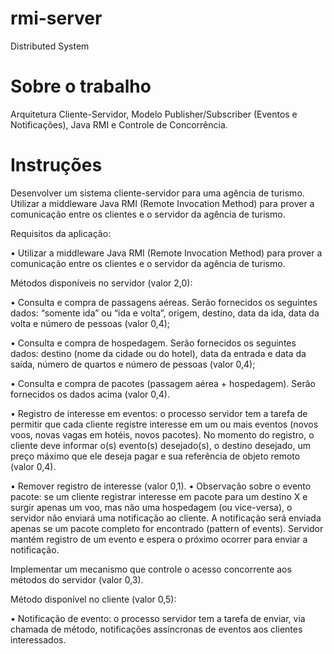 # rmi-server
Distributed System

# Sobre o trabalho
Arquitetura Cliente-Servidor, Modelo Publisher/Subscriber (Eventos e
Notificações), Java RMI e Controle de Concorrência.

# Instruções
Desenvolver um sistema cliente-servidor para uma agência de turismo.
Utilizar a middleware Java RMI (Remote Invocation Method) para prover
a comunicação entre os clientes e o servidor da agência de turismo.

Requisitos da aplicação:

• Utilizar a middleware Java RMI (Remote Invocation Method) para prover
a comunicação entre os clientes e o servidor da agência de turismo.

Métodos disponíveis no servidor (valor 2,0):

• Consulta e compra de passagens aéreas. Serão fornecidos os
seguintes dados: “somente ida” ou “ida e volta”, origem, destino, data da
ida, data da volta e número de pessoas (valor 0,4);

• Consulta e compra de hospedagem. Serão fornecidos os seguintes
dados: destino (nome da cidade ou do hotel), data da entrada e data da
saída, número de quartos e número de pessoas (valor 0,4);

• Consulta e compra de pacotes (passagem aérea + hospedagem).
Serão fornecidos os dados acima (valor 0,4).

• Registro de interesse em eventos: o processo servidor tem a tarefa de
permitir que cada cliente registre interesse em um ou mais eventos
(novos voos, novas vagas em hotéis, novos pacotes). No momento do
registro, o cliente deve informar o(s) evento(s) desejado(s), o destino
desejado, um preço máximo que ele deseja pagar e sua referência de
objeto remoto (valor 0,4).

• Remover registro de interesse (valor 0,1).
• Observação sobre o evento pacote: se um cliente registrar interesse
em pacote para um destino X e surgir apenas um voo, mas não uma
hospedagem (ou vice-versa), o servidor não enviará uma notificação ao
cliente. A notificação será enviada apenas se um pacote completo for
encontrado (pattern of events). Servidor mantém registro de um evento
e espera o próximo ocorrer para enviar a notificação.

Implementar um mecanismo que controle o acesso concorrente aos métodos
do servidor (valor 0,3).

Método disponível no cliente (valor 0,5):

• Notificação de evento: o processo servidor tem a tarefa de enviar, via
chamada de método, notificações assíncronas de eventos aos clientes
interessados.
